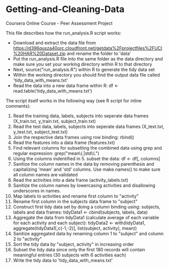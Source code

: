 Getting-and-Cleaning-Data
=========================

Coursera Online Course - Peer Assessment Project

This file describes how the run_analysis.R script works:

* Download and extract the data file from https://d396qusza40orc.cloudfront.net/getdata%2Fprojectfiles%2FUCI%20HAR%20Dataset.zip and rename the folder to 'data'
* Put the run_analysis.R file into the same folder as the data directory and make sure you set your working directory within R to that directory
* Next, source("run_analysis.R") within R to generate the tidy data set
* Within the working directory you should find the output data file called 'tidy_data_with_means.txt'
* Read the data into a new data frame within R:
	df <- read.table('tidy_data_with_means.txt')

The script itself works in the following way (see R script for inline comments):

1. Read the training data, labels, subjects into seperate data frames (X_train.txt, y_train.txt, subject_train.txt)
2. Read the test data, labels, subjects into seperate data frames (X_text.txt, y_test.txt, subject_test.txt)
3. Join the respective data frames using row binding: rbind()
4. Read the features into a data frame (features.txt)
5. Find relevant columns for subsetting the combined data using grep and regular expression: grep("mean\\(.|std\\(.")
6. Using the columns indentified in 5. subset the data: df <- df[, columns]
7. Sanitize the column names in the data by removing parenthesis and capitalizing 'mean' and 'std' columns. Use make.names() to make sure all column names are validated
8. Read the activities into a data frame (activity_labels.txt)
9. Sanitize the column names by lowercasing activities and disallowing underscores in names.
10. Map labels to activities and rename first column to "activity"
11. Rename first column in the subjects data frame to "subject"
12. Construct first tidy data set by doing a column binding using: subjects, labels and data frames: tidyData1 <- cbind(subjects, labels, data)
13. Aggregate the data from tidyData1 (calculate average of each variable for each activity and each subject):
tidyData2 <- with(tidyData1, aggregate(tidyData1[,c(-1,-2)], list(subject, activity), mean))
14. Sanitize aggregated data by renaming column 1 to "subject" and column 2 to "activity"
15. Sort the tidy data by "subject, activity" in increasing order
16. Subset the tidy data since only the first 180 records will contain meaningful entries (30 subjects with 6 activities each)
17. Write the tidy data to 'tidy_data_with_means.txt'